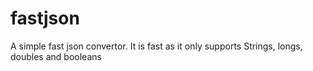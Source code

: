 # fastjson
A simple fast json convertor. It is fast as it only supports Strings, longs, doubles and booleans
